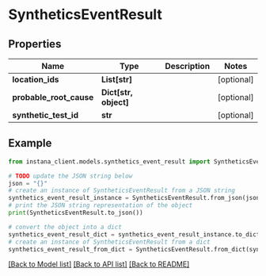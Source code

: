 # SyntheticsEventResult


## Properties

Name | Type | Description | Notes
------------ | ------------- | ------------- | -------------
**location_ids** | **List[str]** |  | [optional] 
**probable_root_cause** | **Dict[str, object]** |  | [optional] 
**synthetic_test_id** | **str** |  | [optional] 

## Example

```python
from instana_client.models.synthetics_event_result import SyntheticsEventResult

# TODO update the JSON string below
json = "{}"
# create an instance of SyntheticsEventResult from a JSON string
synthetics_event_result_instance = SyntheticsEventResult.from_json(json)
# print the JSON string representation of the object
print(SyntheticsEventResult.to_json())

# convert the object into a dict
synthetics_event_result_dict = synthetics_event_result_instance.to_dict()
# create an instance of SyntheticsEventResult from a dict
synthetics_event_result_from_dict = SyntheticsEventResult.from_dict(synthetics_event_result_dict)
```
[[Back to Model list]](../README.md#documentation-for-models) [[Back to API list]](../README.md#documentation-for-api-endpoints) [[Back to README]](../README.md)


